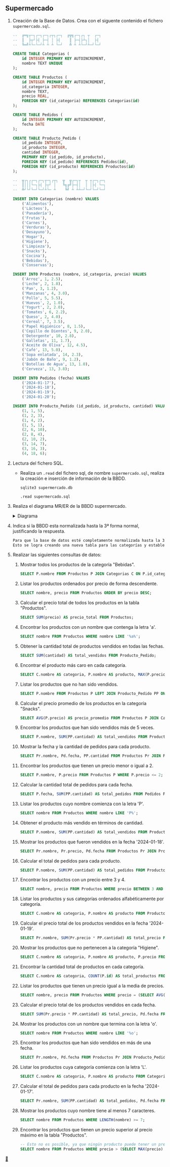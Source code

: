 ## Supermercado

1. Creación de la Base de Datos.
    Crea con el siguente contenido el fichero `supermercado.sql`.

    ```sql
    --  ╔═╗┬─┐┌─┐┌─┐┌┬┐┌─┐  ╔╦╗┌─┐┌┐ ┬  ┌─┐
    --  ║  ├┬┘├┤ ├─┤ │ ├┤    ║ ├─┤├┴┐│  ├┤ 
    --  ╚═╝┴└─└─┘┴ ┴ ┴ └─┘   ╩ ┴ ┴└─┘┴─┘└─┘

    CREATE TABLE Categorias (
        id INTEGER PRIMARY KEY AUTOINCREMENT,
        nombre TEXT UNIQUE
    );

    CREATE TABLE Productos (
        id INTEGER PRIMARY KEY AUTOINCREMENT,
        id_categoria INTEGER,
        nombre TEXT,
        precio REAL,
        FOREIGN KEY (id_categoria) REFERENCES Categorias(id)
    );

    CREATE TABLE Pedidos (
        id INTEGER PRIMARY KEY AUTOINCREMENT,
        fecha DATE
    );

    CREATE TABLE Producto_Pedido (
        id_pedido INTEGER,
        id_producto INTEGER,
        cantidad INTEGER,
        PRIMARY KEY (id_pedido, id_producto),
        FOREIGN KEY (id_pedido) REFERENCES Pedidos(id),
        FOREIGN KEY (id_producto) REFERENCES Productos(id)
    );

    --  ╦┌┐┌┌─┐┌─┐┬─┐┌┬┐  ╦  ╦┌─┐┬  ┬ ┬┌─┐┌─┐
    --  ║│││└─┐├┤ ├┬┘ │   ╚╗╔╝├─┤│  │ │├┤ └─┐
    --  ╩┘└┘└─┘└─┘┴└─ ┴    ╚╝ ┴ ┴┴─┘└─┘└─┘└─┘

    INSERT INTO Categorias (nombre) VALUES 
        ('Alimentos'),
        ('Lácteos'),
        ('Panadería'),
        ('Frutas'),
        ('Carnes'),
        ('Verduras'),
        ('Desayuno'),
        ('Hogar'),
        ('Higiene'),
        ('Limpieza'),
        ('Snacks'),
        ('Cocina'),
        ('Bebidas'),
        ('Conservas');

    INSERT INTO Productos (nombre, id_categoria, precio) VALUES 
        ('Arroz', 1, 2.5),
        ('Leche', 2, 1.8),
        ('Pan', 3, 1.2),
        ('Manzanas', 4, 3.0),
        ('Pollo', 5, 5.5),
        ('Huevos', 2, 1.0),
        ('Yogurt', 2, 2.0),
        ('Tomates', 6, 2.2),
        ('Queso', 2, 4.0),
        ('Cereal', 7, 3.5),
        ('Papel Higiénico', 8, 1.5),
        ('Cepillo de Dientes', 9, 2.0),
        ('Detergente', 10, 2.8),
        ('Galletas', 11, 1.7),
        ('Aceite de Oliva', 12, 4.5),
        ('Café', 13, 5.0),
        ('Sopa enlatada', 14, 2.3),
        ('Jabón de Baño', 9, 1.2),
        ('Botellas de Agua', 13, 1.0),
        ('Cerveza', 13, 3.8);

    INSERT INTO Pedidos (fecha) VALUES 
        ('2024-01-17'),
        ('2024-01-18'),
        ('2024-01-19'),
        ('2024-01-20');

    INSERT INTO Producto_Pedido (id_pedido, id_producto, cantidad) VALUES 
        (1, 1, 5),
        (1, 2, 3),
        (1, 4, 2),
        (1, 5, 1),
        (2, 6, 10),
        (2, 8, 4),
        (2, 10, 2),
        (3, 14, 7),
        (3, 16, 3),
        (4, 18, 6);
    ```
2. Lectura del fichero SQL.
    * Realiza un `.read` del fichero sql, de nombre `supermercado.sql`, realiza la creación e inserción de información de la BBDD.

        ```shell
        sqlite3 supermercado.db
        ```

        ```sqlite3
        .read supermercado.sql
        ```
3. Realiza el diagrama MR/ER de la BBDD supermercado.
    <details>
    <summary>Diagrama</summary>
    <img src="https://raw.githubusercontent.com/FJrodafo/University/main/DAW/BAE/T12_Supermercado/Assets/Supermercado.drawio.svg">
    </details>
4. Indica si la BBDD esta normalizada hasta la 3ª forma normal, justificando la respuesta.

    ```txt
    Para que la base de datos esté completamente normalizada hasta la 3ª Forma Normal (3FN), es necesario eliminar la redundancia en la columna categoria de la tabla "Productos".
    Esto se logra creando una nueva tabla para las categorías y estableciendo una relación entre ambas tablas.
    ```
5. Realizar las siguientes consultas de datos:
    1. Mostrar todos los productos de la categoría "Bebidas".

        ```sql
        SELECT P.nombre FROM Productos P JOIN Categorias C ON P.id_categoria = C.id WHERE C.nombre = 'Bebidas';
        ```
    2. Listar los productos ordenados por precio de forma descendente.

        ```sql
        SELECT nombre, precio FROM Productos ORDER BY precio DESC;
        ```
    3. Calcular el precio total de todos los productos en la tabla "Productos".

        ```sql
        SELECT SUM(precio) AS precio_total FROM Productos;
        ```
    4. Encontrar los productos con un nombre que contenga la letra 'a'.

        ```sql
        SELECT nombre FROM Productos WHERE nombre LIKE '%a%';
        ```
    5. Obtener la cantidad total de productos vendidos en todas las fechas.

        ```sql
        SELECT SUM(cantidad) AS total_vendidos FROM Producto_Pedido;
        ```
    6. Encontrar el producto más caro en cada categoría.

        ```sql
        SELECT C.nombre AS categoria, P.nombre AS producto, MAX(P.precio) AS precio FROM Productos P JOIN Categorias C ON P.id_categoria = C.id GROUP BY C.id;
        ```
    7. Listar los productos que no han sido vendidos.

        ```sql
        SELECT P.nombre FROM Productos P LEFT JOIN Producto_Pedido PP ON P.id = PP.id_producto WHERE PP.id_producto IS NULL;
        ```
    8. Calcular el precio promedio de los productos en la categoría "Snacks".

        ```sql
        SELECT AVG(P.precio) AS precio_promedio FROM Productos P JOIN Categorias C ON P.id_categoria = C.id WHERE C.nombre = 'Snacks';
        ```
    9. Encontrar los productos que han sido vendidos más de 5 veces.

        ```sql
        SELECT P.nombre, SUM(PP.cantidad) AS total_vendidos FROM Productos P JOIN Producto_Pedido PP ON P.id = PP.id_producto GROUP BY P.id HAVING total_vendidos > 5;
        ```
    10. Mostrar la fecha y la cantidad de pedidos para cada producto.

        ```sql
        SELECT Pr.nombre, Pd.fecha, PP.cantidad FROM Productos Pr JOIN Producto_Pedido PP ON Pr.id = PP.id_producto JOIN Pedidos Pd ON PP.id_pedido = Pd.id ORDER BY Pd.fecha ASC;
        ```
    11. Encontrar los productos que tienen un precio menor o igual a 2.

        ```sql
        SELECT P.nombre, P.precio FROM Productos P WHERE P.precio <= 2;
        ```
    12. Calcular la cantidad total de pedidos para cada fecha.

        ```sql
        SELECT P.fecha, SUM(PP.cantidad) AS total_pedidos FROM Pedidos P JOIN Producto_Pedido PP ON PP.id_pedido = P.id GROUP BY P.fecha;
        ```
    13. Listar los productos cuyo nombre comienza con la letra 'P'.

        ```sql
        SELECT nombre FROM Productos WHERE nombre LIKE 'P%';
        ```
    14. Obtener el producto más vendido en términos de cantidad.

        ```sql
        SELECT P.nombre, SUM(PP.cantidad) AS total_vendidos FROM Productos P JOIN Producto_Pedido PP ON P.id = PP.id_producto GROUP BY P.id ORDER BY total_vendidos DESC LIMIT 1;
        ```
    15. Mostrar los productos que fueron vendidos en la fecha '2024-01-18'.

        ```sql
        SELECT Pr.nombre, Pr.precio, Pd.fecha FROM Productos Pr JOIN Producto_Pedido PP ON Pr.id = PP.id_producto JOIN Pedidos Pd ON PP.id_pedido = Pd.id WHERE Pd.fecha = '2024-01-18';
        ```
    16. Calcular el total de pedidos para cada producto.

        ```sql
        SELECT P.nombre, SUM(PP.cantidad) AS total_pedidos FROM Productos P JOIN Producto_Pedido PP ON P.id = PP.id_producto GROUP BY P.id;
        ```
    17. Encontrar los productos con un precio entre 3 y 4.

        ```sql
        SELECT nombre, precio FROM Productos WHERE precio BETWEEN 3 AND 4;
        ```
    18. Listar los productos y sus categorías ordenados alfabéticamente por categoría.

        ```sql
        SELECT C.nombre AS categoria, P.nombre AS producto FROM Productos P JOIN Categorias C ON P.id_categoria = C.id ORDER BY C.nombre, P.nombre; 
        ```
    19. Calcular el precio total de los productos vendidos en la fecha '2024-01-19'.

        ```sql
        SELECT Pr.nombre, SUM(Pr.precio * PP.cantidad) AS total_precio FROM Productos Pr JOIN Producto_Pedido PP ON Pr.id = PP.id_producto JOIN Pedidos Pd ON PP.id_pedido = Pd.id WHERE Pd.fecha = '2024-01-19' GROUP BY Pr.nombre;
        ```
    20. Mostrar los productos que no pertenecen a la categoría "Higiene".

        ```sql
        SELECT C.nombre AS categoria, P.nombre AS producto, P.precio FROM Productos P JOIN Categorias C ON P.id_categoria = C.id WHERE C.nombre != 'Higiene';
        ```
    21. Encontrar la cantidad total de productos en cada categoría.

        ```sql
        SELECT C.nombre AS categoria, COUNT(P.id) AS total_productos FROM Productos P JOIN Categorias C ON P.id_categoria = C.id GROUP BY C.id;
        ```
    22. Listar los productos que tienen un precio igual a la media de precios.

        ```sql
        SELECT nombre, precio FROM Productos WHERE precio = (SELECT AVG(precio) FROM Productos);
        ```
    23. Calcular el precio total de los productos vendidos en cada fecha.

        ```sql
        SELECT SUM(Pr.precio * PP.cantidad) AS total_precio, Pd.fecha FROM Productos Pr JOIN Producto_Pedido PP ON Pr.id = PP.id_producto JOIN Pedidos Pd ON PP.id_pedido = Pd.id GROUP BY Pd.fecha;
        ```
    24. Mostrar los productos con un nombre que termina con la letra 'o'.

        ```sql
        SELECT nombre FROM Productos WHERE nombre LIKE '%o';
        ```
    25. Encontrar los productos que han sido vendidos en más de una fecha.

        ```sql
        SELECT Pr.nombre, Pd.fecha FROM Productos Pr JOIN Producto_Pedido PP ON Pr.id = PP.id_producto JOIN Pedidos Pd ON PP.id_pedido = Pd.id GROUP BY Pr.id HAVING COUNT(DISTINCT Pd.fecha) > 1;
        ```
    26. Listar los productos cuya categoría comienza con la letra 'L'.

        ```sql
        SELECT C.nombre AS categoria, P.nombre AS producto FROM Categorias C JOIN Productos P ON C.id = P.id_categoria WHERE C.nombre LIKE 'L%';
        ```
    27. Calcular el total de pedidos para cada producto en la fecha '2024-01-17'.

        ```sql
        SELECT Pr.nombre, SUM(PP.cantidad) AS total_pedidos, Pd.fecha FROM Productos Pr JOIN Producto_Pedido PP ON Pr.id = PP.id_producto JOIN Pedidos Pd ON PP.id_pedido = Pd.id WHERE Pd.fecha = '2024-01-17' GROUP BY Pr.id ORDER BY Pr.nombre ASC;
        ```
    28. Mostrar los productos cuyo nombre tiene al menos 7 caracteres.

        ```sql
        SELECT nombre FROM Productos WHERE LENGTH(nombre) >= 7;
        ```
    29. Encontrar los productos que tienen un precio superior al precio máximo en la tabla "Productos".

        ```sql
        -- Esto no es posible, ya que ningún producto puede tener un precio superior al máximo.
        SELECT nombre FROM Productos WHERE precio > (SELECT MAX(precio) FROM Productos);
        ```

<link rel="stylesheet" href="./../../../README.css">
<a class="scrollup" href="#top">&#x1F53C</a>